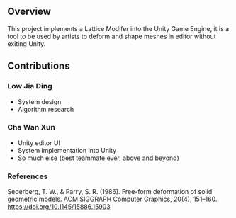 ## Overview
This project implements a Lattice Modifer into the Unity Game Engine, it is a tool to be used by artists to deform and shape meshes in editor without exiting Unity.

## Contributions
### Low Jia Ding
- System design
- Algorithm research
### Cha Wan Xun
- Unity editor UI
- System implementation into Unity
- So much else (best teammate ever, above and beyond)

### References
Sederberg, T. W., & Parry, S. R. (1986). Free-form deformation of solid geometric models. ACM SIGGRAPH Computer Graphics, 20(4), 151–160. https://doi.org/10.1145/15886.15903
